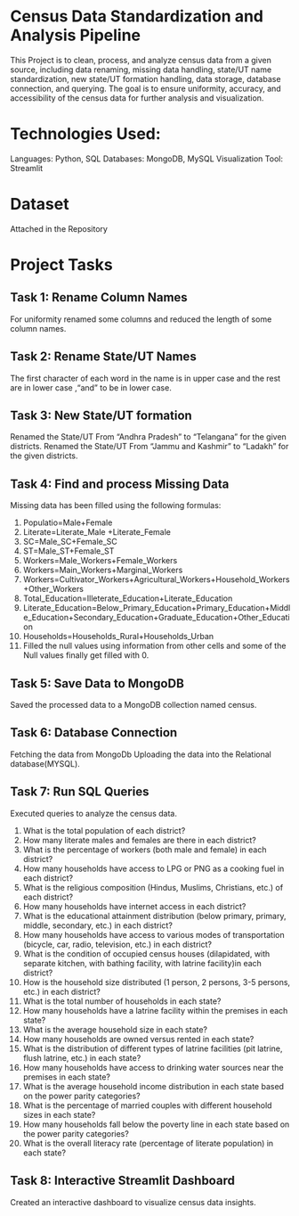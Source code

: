# Census Data Standardization and Analysis Pipeline
This Project is to clean, process, and analyze census data from a given source, including data renaming, missing data handling, state/UT name standardization, new state/UT formation handling, data storage, database connection, and querying. The goal is to ensure uniformity, accuracy, and accessibility of the census data for further analysis and visualization.

# Technologies Used:
Languages: Python, SQL
Databases: MongoDB, MySQL
Visualization Tool: Streamlit

# Dataset
Attached in the Repository

# Project Tasks

## Task 1: Rename Column Names
For uniformity renamed some columns and reduced the length of some column names.

## Task 2: Rename State/UT Names
The first character of each word in the name is in upper case and the rest are in lower case ,“and” to be in lower case.

## Task 3: New State/UT formation
Renamed the State/UT From “Andhra Pradesh” to “Telangana” for the given districts.
Renamed the State/UT From “Jammu and Kashmir” to “Ladakh” for the given districts. 

## Task 4: Find and process Missing Data
Missing data has been filled using the following formulas:
  1. Populatio=Male+Female
  2. Literate=Literate_Male +Literate_Female
  3. SC=Male_SC+Female_SC
  4. ST=Male_ST+Female_ST
  5. Workers=Male_Workers+Female_Workers
  6. Workers=Main_Workers+Marginal_Workers
  7. Workers=Cultivator_Workers+Agricultural_Workers+Household_Workers+Other_Workers
  8. Total_Education=Illeterate_Education+Literate_Education
  9. Literate_Education=Below_Primary_Education+Primary_Education+Middle_Education+Secondary_Education+Graduate_Education+Other_Education
  10. Households=Households_Rural+Households_Urban
  11. Filled the null values using information from other cells and some of the Null values finally get filled with 0.

## Task 5: Save Data to MongoDB
Saved the processed data to a MongoDB collection named census.

## Task 6: Database Connection
Fetching the data from MongoDb 
Uploading the data into the Relational database(MYSQL).

## Task 7: Run SQL Queries
Executed queries to analyze the census data. 

  1. What is the total population of each district? </br>
  2. How many literate males and females are there in each district? </br>
  3. What is the percentage of workers (both male and female) in each district? </br>
  4. How many households have access to LPG or PNG as a cooking fuel in each district?
  5. What is the religious composition (Hindus, Muslims, Christians, etc.) of each district?
  6. How many households have internet access in each district?
  7. What is the educational attainment distribution (below primary, primary, middle, secondary, etc.) in each district?
  8. How many households have access to various modes of transportation (bicycle, car, radio, television, etc.) in each district?
  9. What is the condition of occupied census houses (dilapidated, with separate kitchen, with bathing facility, with latrine facility)in each district?
  10. How is the household size distributed (1 person, 2 persons, 3-5 persons, etc.) in each district?
  11. What is the total number of households in each state?
  12. How many households have a latrine facility within the premises in each state?
  13. What is the average household size in each state?
  14. How many households are owned versus rented in each state?
  15. What is the distribution of different types of latrine facilities (pit latrine, flush latrine, etc.) in each state?
  16. How many households have access to drinking water sources near the premises in each state?
  17. What is the average household income distribution in each state based on the power parity categories?
  18. What is the percentage of married couples with different household sizes in each state?
  19. How many households fall below the poverty line in each state based on the power parity categories?
  20. What is the overall literacy rate (percentage of literate population) in each state?

## Task 8: Interactive Streamlit Dashboard
Created an interactive dashboard to visualize census data insights.
